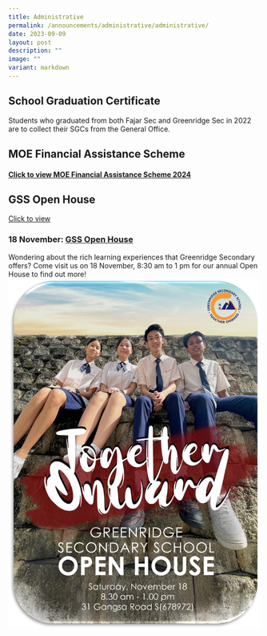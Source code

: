 ```yaml
---
title: Administrative
permalink: /announcements/administrative/administrative/
date: 2023-09-09
layout: post
description: ""
image: ""
variant: markdown
---
```

## School Graduation Certificate
Students who graduated from both Fajar Sec and Greenridge Sec in 2022 are to collect their SGCs from the General Office.


## MOE Financial Assistance Scheme 
#### [Click to view MOE Financial Assistance Scheme 2024](https://greenridgesec.moe.edu.sg/parents/fas2024/)

## GSS Open House
[Click to view](https://greenridgesec.moe.edu.sg/announcements/administrative/openhouse2023/)

###  **18 November: <u>GSS Open House</u>**

Wondering about the rich learning experiences that Greenridge Secondary offers? Come visit us on 18 November, 8:30 am to 1 pm for our annual Open House to find out more! 
![](/images/LOOKING%20AHEAD/open%20house%20poster_2.jpg)